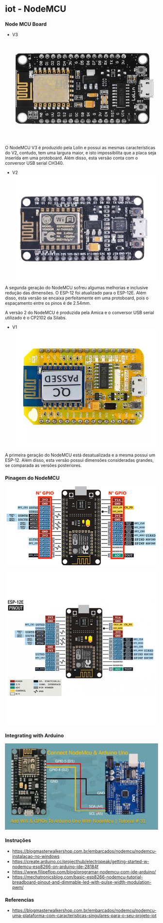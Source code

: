 # iot - NodeMCU

### Node MCU Board

- V3
![Dashboard](docs/images/nodemcu_v3.png)

O NodeMCU V3 é produzido pela Lolin e possui as mesmas características do V2, contudo, tem uma largura maior, e isto impossibilita que a placa seja inserida em uma protoboard. Além disso, esta versão conta com o conversor USB serial CH340.

- V2
![Dashboard](docs/images/nodemcu_v2.png)

A segunda geração do NodeMCU sofreu algumas melhorias e inclusive redução das dimensões. O ESP-12 foi atualizado para o ESP-12E. Além disso, esta versão se encaixa perfeitamente em uma protoboard, pois o espaçamento entre os pinos é de 2.54mm.

A versão 2 do NodeMCU é produzida pela Amica e o conversor USB serial utilizado é o CP2102 da Silabs.

- V1
![Dashboard](docs/images/nodemcu_v1.png)

A primeira geração do NodeMCU está desatualizada e a mesma possui um ESP-12. Além disso, esta versão possui dimensões consideradas grandes, se comparada as versões posteriores.

### Pinagem do NodeMCU

![Dashboard](docs/images/nodemcu.png)

![Dashboard](docs/images/node_mcu_spec_2.jpg)

### Integrating with Arduino

![Dashboard](docs/images/ardunio_uno_integrated_with_node_mcu.jpg)

### Instruções

- https://blogmasterwalkershop.com.br/embarcados/nodemcu/nodemcu-instalacao-no-windows
- https://create.arduino.cc/projecthub/electropeak/getting-started-w-nodemcu-esp8266-on-arduino-ide-28184f
- https://www.filipeflop.com/blog/programar-nodemcu-com-ide-arduino/
- https://mechatronicsblog.com/basic-esp8266-nodemcu-tutorial-breadboard-pinout-and-dimmable-led-with-pulse-width-modulation-pwm/

### Referencias
- https://blogmasterwalkershop.com.br/embarcados/nodemcu/nodemcu-uma-plataforma-com-caracteristicas-singulares-para-o-seu-projeto-iot
